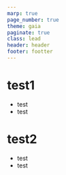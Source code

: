 ```yaml
---
marp: true
page_number: true
theme: gaia
paginate: true
class: lead
header: header
footer: footter
---
```

<!-- headingDivider: 1 -->

<!-- #　見出しの前にスライドページを自動的に分割 -->
# test1
- test
- test

# test2
- test
- test
